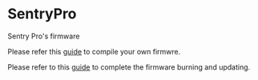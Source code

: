 # SentryPro
Sentry Pro's firmware


Please refer this [guide](https://docs.google.com/document/d/1nrXws8Kn6kyR-FUqMdOn-QdA-vBN1T6YTApFDrN4fQs/edit?usp=sharing) to compile your own firmwre.

Please refer to this [guide](https://docs.google.com/presentation/d/1qZ8EWYrk1U0yoJm6CzLRJAvI64quz03OszUj8OcOETM/edit?usp=sharing) to complete the firmware burning and updating.
